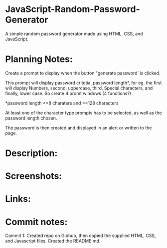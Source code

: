# JavaScript-Random-Password-Generator

A simple random password generator made using HTML, CSS, and JavaScript.

# Planning Notes:

Create a prompt to display when the button "generate password' is clicked.

This prompt will display password critetia, password length\*, for eg. the first will display Numbers, second, uppercase, third, Special characters, and finally, lower case. So create 4 promt windows (4 functions?)

\*password length <=8 charaters and =<128 characters

At least one of the character type prompts has to be selected, as well as the password length chosen.

The password is then created and displayed in an alert or written to the page.

# Description:

# Screenshots:

# Links:

# Commit notes:

Commit 1:
Created repo on Gibhub, then copied the supplied HTML, CSS, and Javascript files. Created the README.md.
